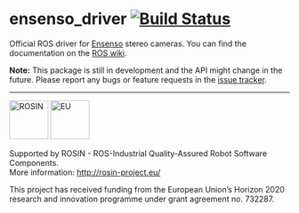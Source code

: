 # ensenso_driver [![Build Status](https://travis-ci.org/ensenso/ros_driver.svg?branch=master)](https://travis-ci.org/ensenso/ros_driver)

Official ROS driver for [Ensenso](http://www.ensenso.com) stereo cameras. You can find the documentation on the [ROS wiki](http://wiki.ros.org/ensenso_driver).

**Note:** This package is still in development and the API might change in the future. Please report any bugs or feature requests in the [issue tracker](https://github.com/ensenso/ros_driver/issues).

----

<img src="https://raw.githubusercontent.com/ensenso/ros_driver/master/media/rosin.png" alt="ROSIN" title="ROSIN" height="70">&nbsp;<img src="https://raw.githubusercontent.com/ensenso/ros_driver/master/media/eu.png" alt="EU" title="EU" height="70">

Supported by ROSIN - ROS-Industrial Quality-Assured Robot Software Components.  
More information: http://rosin-project.eu/

This project has received funding from the European Union’s Horizon 2020 research and innovation programme under grant agreement no. 732287.
